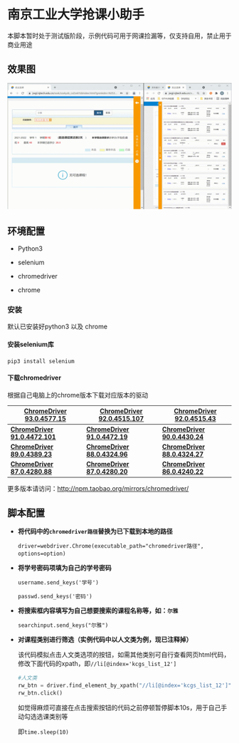# 南京工业大学抢课小助手

本脚本暂时处于测试版阶段，示例代码可用于网课捡漏等，仅支持自用，禁止用于商业用途

## 效果图

![result](./result.gif)

## 环境配置

- Python3

- selenium

- chromedriver

- chrome

### 安装

默认已安装好python3 以及 chrome

#### 安装selenium库

`pip3 install selenium`

#### 下载chromedriver

根据自己电脑上的chrome版本下载对应版本的驱动

| [**ChromeDriver 93.0.4577.15**](https://chromedriver.storage.googleapis.com/index.html?path=93.0.4577.15/) | [**ChromeDriver 92.0.4515.107**](https://chromedriver.storage.googleapis.com/index.html?path=92.0.4515.107/) | [**ChromeDriver 92.0.4515.43**](https://chromedriver.storage.googleapis.com/index.html?path=92.0.4515.43/) |
| ------------------------------------------------------------ | ------------------------------------------------------------ | ------------------------------------------------------------ |
| [**ChromeDriver 91.0.4472.101**](https://chromedriver.storage.googleapis.com/index.html?path=91.0.4472.101/) | [**ChromeDriver 91.0.4472.19**](https://chromedriver.storage.googleapis.com/index.html?path=91.0.4472.19/) | [**ChromeDriver 90.0.4430.24**](https://chromedriver.storage.googleapis.com/index.html?path=90.0.4430.24/) |
| [**ChromeDriver 89.0.4389.23**](https://chromedriver.storage.googleapis.com/index.html?path=89.0.4389.23/) | [**ChromeDriver 88.0.4324.96**](https://chromedriver.storage.googleapis.com/index.html?path=88.0.4324.96/) | [**ChromeDriver 88.0.4324.27**](https://chromedriver.storage.googleapis.com/index.html?path=88.0.4324.27/) |
| [**ChromeDriver 87.0.4280.88**](https://chromedriver.storage.googleapis.com/index.html?path=87.0.4280.88/) | [**ChromeDriver 87.0.4280.20**](https://chromedriver.storage.googleapis.com/index.html?path=87.0.4280.20/) | [**ChromeDriver 86.0.4240.22**](https://chromedriver.storage.googleapis.com/index.html?path=86.0.4240.22/) |

  更多版本请访问：http://npm.taobao.org/mirrors/chromedriver/

## 脚本配置

- **将代码中的`chromedriver路径`替换为已下载到本地的路径**

  `driver=webdriver.Chrome(executable_path="chromedriver路径", options=option)`

- **将学号密码项填为自己的学号密码**

  `username.send_keys('学号')`

  `passwd.send_keys('密码')`

- **将搜索框内容填写为自己想要搜索的课程名称等，如：`尔雅`**

  `searchinput.send_keys("尔雅")`

- **对课程类别进行筛选（实例代码中以人文类为例，现已注释掉）**

  该代码模拟点击人文类选项的按钮，如需其他类别可自行查看网页html代码，修改下面代码的xpath，即`//li[@index='kcgs_list_12']`

  ```python
  #人文类
  rw_btn = driver.find_element_by_xpath("//li[@index='kcgs_list_12']")
  rw_btn.click()
  ```

  如觉得麻烦可直接在点击搜索按钮的代码之前停顿暂停脚本10s，用于自己手动勾选选课类别等

  即`time.sleep(10)`

  
